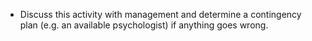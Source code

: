 
* Discuss this activity with management and determine a contingency plan (e.g. an available psychologist) if anything goes wrong.
